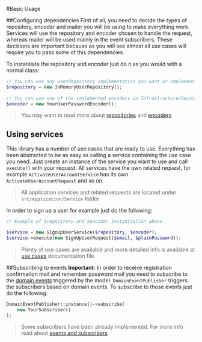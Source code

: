 #Basic Usage

##Configuring dependencies
First of all, you need to decide the types of repository, encoder and mailer you will be using to make everything work.
Services will use the repository and encoder chosen to handle the request, whereas mailer will be used mainly in the 
event subscribers. These decisions are important because as you will see almost all use cases will require you to pass
some of this dependencies.

To instantiate the repository and encoder just do it as you would with a normal class:

```php
// You can use any UserRepository implementation you want or implement a new one
$repository = new InMemoryUserRepository();
 
// You can use one of the implemented encoders in Infrastructure/Security folder or create a new one
$encoder = new YourUserPasswordEncoder(); 
```

> You may want to read more about [repositories](repositories.md) and [encoders](encoders.md)

## Using services
This library has a number of use cases that are ready to use. Everything has been abstracted to be as easy as calling 
a service containing the use case you need. Just create an instance of the service you want 
to use and call `execute()` with your request. All services have the own related request, for example 
`ActivateUserAccountService` has its own `ActivateUserAccountRequest` and so on.

> All application services and related requests are located under `src/Application/Service` folder

In order to sign up a user for example just do the following:

```php
// Example of $repository and $encoder instantiation above 

$service = new SignUpUserService($repository, $encoder);
$service->execute(new SignUpUserRequest($email, $plainPassword));
```

> Plenty of use cases are available and more detailed info is available at [use cases](use_cases.md) documentation
file

##Subscribing to events
**Important:** In order to receive registration confirmation mail and remember password mail you need to subscribe to the 
[domain events](events.md) triggered by the model. `DomainEventPublisher` triggers the subscribers based on domain 
events. To subscribe to those events just do the following:

```php
DomainEventPublisher::instance()->subscribe(
    new YourSubscriber()
);
```
 
> Some subscribers have been already implemented. For more info read about [events and subscribers](events.md)
